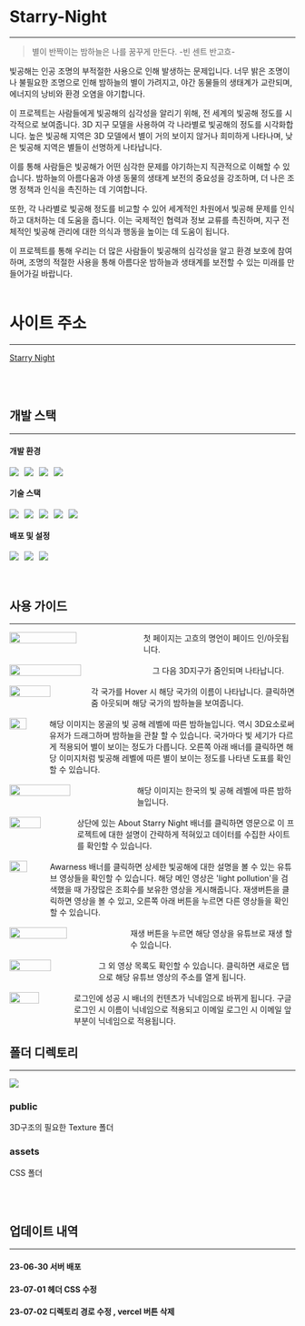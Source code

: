 # Starry-Night

---

> 별이 반짝이는 밤하늘은 나를 꿈꾸게 만든다. -빈 센트 반고흐-

빛공해는 인공 조명의 부적절한 사용으로 인해 발생하는 문제입니다. 너무 밝은 조명이나 불필요한 조명으로 인해 밤하늘의 별이 가려지고, 야간 동물들의 생태계가 교란되며, 에너지의 낭비와 환경 오염을 야기합니다.

이 프로젝트는 사람들에게 빛공해의 심각성을 알리기 위해, 전 세계의 빛공해 정도를 시각적으로 보여줍니다. 3D 지구 모델을 사용하여 각 나라별로 빛공해의 정도를 시각화합니다. 높은 빛공해 지역은 3D 모델에서 별이 거의 보이지 않거나 희미하게 나타나며, 낮은 빛공해 지역은 별들이 선명하게 나타납니다.

이를 통해 사람들은 빛공해가 어떤 심각한 문제를 야기하는지 직관적으로 이해할 수 있습니다. 밤하늘의 아름다움과 야생 동물의 생태계 보전의 중요성을 강조하며, 더 나은 조명 정책과 인식을 촉진하는 데 기여합니다.

또한, 각 나라별로 빛공해 정도를 비교할 수 있어 세계적인 차원에서 빛공해 문제를 인식하고 대처하는 데 도움을 줍니다. 이는 국제적인 협력과 정보 교류를 촉진하며, 지구 전체적인 빛공해 관리에 대한 의식과 행동을 높이는 데 도움이 됩니다.

이 프로젝트를 통해 우리는 더 많은 사람들이 빛공해의 심각성을 알고 환경 보호에 참여하며, 조명의 적절한 사용을 통해 아름다운 밤하늘과 생태계를 보전할 수 있는 미래를 만들어가길 바랍니다.
<br>
<br>

# 사이트 주소

---

[Starry Night](https://dist-joshyeom.vercel.app/Earth)

<br>
<br>

## 개발 스택

---

#### 개발 환경

<div style="display: flex; gap: 10px">
    <img src="https://img.shields.io/badge/visual studio code-007ACC?style=for-the-badge&logo=visualStudiocode&logoColor=white">
    <img src="https://img.shields.io/badge/git-F05032?style=for-the-badge&logo=git&logoColor=white">
    <img src="https://img.shields.io/badge/github-181717?style=for-the-badge&logo=github&logoColor=white">
    <img src="https://img.shields.io/badge/vite-646CFF?style=for-the-badge&logo=vite&logoColor=white">
</div>

#### 기술 스택

<div style="display: flex; gap: 10px">
    <img src="https://img.shields.io/badge/css-1572B6?style=for-the-badge&logo=css3&logoColor=white"> 
    <img src="https://img.shields.io/badge/javascript-F7DF1E?style=for-the-badge&logo=javascript&logoColor=black"> 
    <img src="https://img.shields.io/badge/react-61DAFB?style=for-the-badge&logo=react&logoColor=black">
    <img src="https://img.shields.io/badge/three-000000?style=for-the-badge&logo=three&logoColor=white">
    <img src="https://img.shields.io/badge/Tween-000000?style=for-the-badge&logo=tween&logoColor=white">
</div>

#### 배포 및 설정

<div style="display: flex; gap: 10px">
    <img src="https://img.shields.io/badge/firebase-FFCA28?style=for-the-badge&logo=firebase&logoColor=white">
    <img src="https://img.shields.io/badge/vercel-000000?style=for-the-badge&logo=vercel&logoColor=white">
    <img src="https://img.shields.io/badge/npm-CB3837?style=for-the-badge&logo=npm&logoColor=white">
</div>

<br>
<br>

## 사용 가이드

---

<div style="display: flex;">
<img width="50%" src="https://github.com/joshyeom/project-starry-night/assets/105287510/90431375-7f1d-45ed-8f5d-958386f630e7">
<div height="100%" style="display: flex; align-items: center">첫 페이지는 고흐의 명언이 페이드 인/아웃됩니다.</div>
</div>
<br/>
<div style="display: flex;">
<img width="50%" src="https://github.com/joshyeom/project-starry-night/assets/105287510/e6e68622-fee5-4f1b-b33f-a164bece999a">
<div height="100%" style="display: flex; align-items: center">그 다음 3D지구가 줌인되며 나타납니다.</div>
</div>
<br/>
<div style="display: flex;">
<img width="50%" src="https://github.com/joshyeom/project-starry-night/assets/105287510/d52375e5-92d8-4aca-a425-dadc386c6648">
<div height="100%" style="display: flex; align-items: center">각 국가를 Hover 시 해당 국가의 이름이 나타납니다. 클릭하면 줌 아웃되며 해당 국가의 밤하늘을 보여줍니다.</div>
</div>
<br/>
<div style="display: flex; gap:10px;">
<img width="50%" src="https://velog.velcdn.com/images/josh_yeom/post/14559b51-23c8-4ea7-bd23-636aa6792f37/image.gif">
<div height="100%" style="display: flex; align-items: center">해당 이미지는 몽골의 빛 공해 레벨에 따른 밤하늘입니다. 역시 3D요소로써 유저가 드래그하며 밤하늘을 관찰 할 수 있습니다. 국가마다 빛 세기가 다르게 적용되어 별이 보이는 정도가 다릅니다. 오른쪽 아래 배너를 클릭하면 해당 이미지처럼 빛공해 레벨에 따른 별이 보이는 정도를 나타낸 도표를 확인할 수 있습니다.</div>
</div>
<br/>
<div style="display: flex; gap:10px;">
<img width="50%" src="https://velog.velcdn.com/images/josh_yeom/post/940fc72e-49cc-4733-bda8-c96c7e476f37/image.png">
<div height="100%" style="display: flex; align-items: center">해당 이미지는 한국의 빛 공해 레벨에 따른 밤하늘입니다. </div>
</div>
<br/>
<div style="display: flex; gap:10px;">
<img width="50%" src="https://velog.velcdn.com/images/josh_yeom/post/f0273ff8-2fc5-4b33-b7cc-2d26198e6e56/image.png">
<div height="100%" style="display: flex; align-items: center">상단에 있는 About Starry Night 배너를 클릭하면 영문으로 이 프로젝트에 대한 설명이 간략하게 적혀있고 데이터를 수집한 사이트를 확인할 수 있습니다.</div>
</div>
<br/>
<div style="display: flex; gap:10px;">
<img width="50%" src="https://velog.velcdn.com/images/josh_yeom/post/d49a26dd-786e-4c42-a721-7965baae70cd/image.png">
<div height="100%" style="display: flex; align-items: center">Awarness 배너를 클릭하면 상세한 빛공해에 대한 설명을 볼 수 있는 유튜브 영상들을 확인할 수 있습니다. 해당 메인 영상은 'light pollution'을 검색했을 때 가장많은 조회수를 보유한 영상을 게시해줍니다. 재생버튼을 클릭하면 영상을 볼 수 있고, 오른쪽 아래 버튼을 누르면 다른 영상들을 확인 할 수 있습니다. </div>
</div>
<br/>
<div style="display: flex; gap:10px;">
<img width="50%" src="https://velog.velcdn.com/images/josh_yeom/post/e7065e32-1abe-4cda-ae49-c6a695fc1072/image.png">
<div height="100%" style="display: flex; align-items: center">재생 버튼을 누르면 해당 영상을 유튜브로 재생 할 수 있습니다.</div>
</div>
<br/>
<div style="display: flex; gap:10px;">
<img width="50%" src="https://velog.velcdn.com/images/josh_yeom/post/8881d988-475a-4e07-880e-7805029e9d35/image.png">
<div height="100%" style="display: flex; align-items: center">그 외 영상 목록도 확인할 수 있습니다. 클릭하면 새로운 탭으로 해당 유튜브 영상의 주소를 열게 됩니다.</div>
</div>
<br/>
<div style="display: flex; gap:10px;">
<img width="50%" src="https://velog.velcdn.com/images/josh_yeom/post/0f6f826d-bdb0-4b7d-845b-ccdd617308e8/image.png">
<div height="100%" style="display: flex; align-items: center">로그인에 성공 시 배너의 컨텐츠가 닉네임으로 바뀌게 됩니다. 구글 로그인 시 이름이 닉네임으로 적용되고 이메일 로그인 시 이메일 앞부분이 닉네임으로 적용됩니다.</div>
</div>

## 폴더 디렉토리

---

<img src="https://velog.velcdn.com/images/josh_yeom/post/5161049e-6cd3-43f5-a94e-91311e3d1b42/image.png">

### public

3D구조의 필요한 Texture 폴더

### assets

CSS 폴더

<br>
<br>

## 업데이트 내역

---

#### 23-06-30 서버 배포

#### 23-07-01 헤더 CSS 수정

#### 23-07-02 디렉토리 경로 수정 , vercel 버튼 삭제

